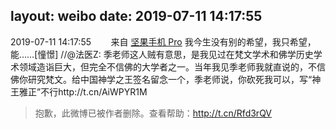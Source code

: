 layout: weibo
date: 2019-07-11 14:17:55
---
2019-07-11 14:17:55  &nbsp;&nbsp;&nbsp;&nbsp;&nbsp;&nbsp; 来自 <a href="http://app.weibo.com/t/feed/Z4AgP" rel="nofollow">坚果手机 Pro</a>
我今生没有别的希望，我只希望，能……[憧憬] //@法医Z: 季老师这人贼有意思，是我见过在梵文学术和佛学历史学术领域造诣巨大，但完全不信佛的大学者之一。当年我见季老师我就直说的，不信佛你研究梵文。给中国神学之王签名留念一个，季老师说，你砍死我可以，写“神王雅正”不行http://t.cn/AiWPYR1M
>  抱歉，此微博已被作者删除。查看帮助：http://t.cn/Rfd3rQV
